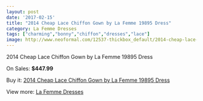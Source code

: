 ```yaml
---
layout: post
date: '2017-02-15'
title: "2014 Cheap Lace Chiffon Gown by La Femme 19895 Dress"
category: La Femme Dresses
tags: ["charming","bonny","chiffon","dresses","lace"]
image: http://www.neoformal.com/12537-thickbox_default/2014-cheap-lace-chiffon-gown-by-la-femme-19895-dress.jpg
---
```

2014 Cheap Lace Chiffon Gown by La Femme 19895 Dress

On Sales: **$447.99**
<a href="https://www.neoformal.com/en/la-femme-dresses-2014/4428-2014-cheap-lace-chiffon-gown-by-la-femme-19895-dress.html"><amp-img layout="responsive" width="600" height="600" src="//www.neoformal.com/12537-thickbox_default/2014-cheap-lace-chiffon-gown-by-la-femme-19895-dress.jpg" alt="2014 Cheap Lace Chiffon Gown by La Femme 19895 Dress 0" /></a>
<a href="https://www.neoformal.com/en/la-femme-dresses-2014/4428-2014-cheap-lace-chiffon-gown-by-la-femme-19895-dress.html"><amp-img layout="responsive" width="600" height="600" src="//www.neoformal.com/12539-thickbox_default/2014-cheap-lace-chiffon-gown-by-la-femme-19895-dress.jpg" alt="2014 Cheap Lace Chiffon Gown by La Femme 19895 Dress 1" /></a>
<a href="https://www.neoformal.com/en/la-femme-dresses-2014/4428-2014-cheap-lace-chiffon-gown-by-la-femme-19895-dress.html"><amp-img layout="responsive" width="600" height="600" src="//www.neoformal.com/12538-thickbox_default/2014-cheap-lace-chiffon-gown-by-la-femme-19895-dress.jpg" alt="2014 Cheap Lace Chiffon Gown by La Femme 19895 Dress 2" /></a>

Buy it: [2014 Cheap Lace Chiffon Gown by La Femme 19895 Dress](https://www.neoformal.com/en/la-femme-dresses-2014/4428-2014-cheap-lace-chiffon-gown-by-la-femme-19895-dress.html "2014 Cheap Lace Chiffon Gown by La Femme 19895 Dress")

View more: [La Femme Dresses](https://www.neoformal.com/en/56-la-femme-dresses-2014 "La Femme Dresses")